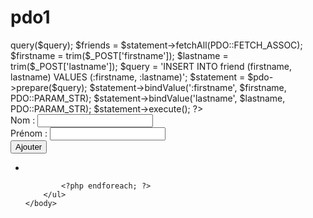 # pdo1
<?php
require '_connec.php';
$pdo = new PDO(DSN, USER, PASS);

$query     = 'SELECT * FROM friend';
$statement = $pdo->query($query);
$friends    = $statement->fetchAll(PDO::FETCH_ASSOC);

$firstname = trim($_POST['firstname']);
$lastname = trim($_POST['lastname']);
$query = 'INSERT INTO friend (firstname, lastname) VALUES (:firstname, :lastname)';
$statement = $pdo->prepare($query);
$statement->bindValue(':firstname', $firstname, PDO::PARAM_STR);
$statement->bindValue('lastname', $lastname, PDO::PARAM_STR);
$statement->execute();

?>

<!DOCTYPE html>
<html lang="fr">
    <body>
        <form action="" method="POST">
            <div>
                <label for="firstname">Nom :</label>
                <input type="text" id="firstname" name="firstname" required>
            </div>
            <div>
                <label for="lastname">Prénom :</label>
                <input type="text" id="lastname" name="lastname" required>
            </div>
            <button>Ajouter</button>
        </form>
        <ul>
            <?php foreach ($friends as $friend): ?>
                <li> <?= $friend["firstname"] . ' ' . $friend["lastname"] ?> </li>

            <?php endforeach; ?>
        </ul>
    </body>
</html>
